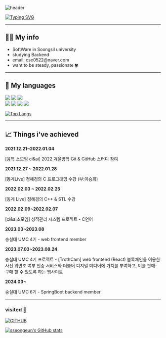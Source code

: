 <!-- <div align="center">![header](https://capsule-render.vercel.app/api?type=venom&color=BFE3FC&height=150&text=I'm%20sseongeun)</div> -->

![header](https://capsule-render.vercel.app/api?type=waving&color=6994CDEE&text=&animation=twinkling&height=80)

[![Typing SVG](https://readme-typing-svg.demolab.com?font=Alkatra&weight=500&size=45&duration=4000&pause=3&color=6994CDEE&center=false&vCenter=false&multiline=true&repeat=true&width=1000&height=100&lines=Hi+I'm+seongeun!👋)](https://git.io/typing-svg)

---
## 😶‍🌫️ My info
  <ul>
    <li>  SoftWare in Soongsil university </li>
    <li>  studying Backend </li>
    <li>  email: cse0522@naver.com</li>
    <li>  want to be steady, passionate 🍀 </li>
  </ul>



---
## 🍎 My languages

  
  <div>
    <img src="https://img.shields.io/badge/Java-007396?style=flat&logo=Java&logoColor=white" />
    <img src="https://img.shields.io/badge/Spring-6DB33F?style=flat&logo=Spring&logoColor=white" />
    <img src="https://img.shields.io/badge/Spring Boot-6DB33F?style=flat&logo=Spring-Boot&logoColor=white" />
  </div>
  
  <div>
    <img src="https://img.shields.io/badge/Python-3776AB?style=flat&logo=Python&logoColor=white" />
    <img src="https://img.shields.io/badge/React-61DAFB?style=flat&logo=React&logoColor=white" />
    <img src="https://img.shields.io/badge/HTML-E34F26?style=flat&logo=HTML&logoColor=white" />
    <img src="https://img.shields.io/badge/CSS-1572B6?style=flat&logo=CSS&logoColor=white" />
  </div>
  <div>
    
  </div>
    
   [![Top Langs](https://github-readme-stats.vercel.app/api/top-langs/?username=sseongeun&layout=compact)](https://github.com/sseongeun/github-readme-stats)
<div>

  
</div>

---

## 📈 Things i've achieved


**2021.12.21~2022.01.04**

[융특 소모임 ci&ai] 2022 겨울방학 Git & GitHub 스터디 참여


**2021.12.27 ~ 2022.01.28**

[동계Live] 정혜경의 C 프로그래밍 수강 (부:이승희)


**2022.02.03 ~ 2022.02.25**

[동계 Live] 정혜경의 C++ & STL 수강


**2022.02.09~2022.02.07**

[ci&ai소모임]  성적관리 시스템 프로젝트 - C언어


**2023.03~2023.08**

숭실대 UMC 4기 - web frontend member


**2023.07.03~2023.08.24**

숭실대 UMC 4기 프로젝트 - [TrothCam] web frontend (React)
블록체인을 이용한 사진 위변조 여부 인증 서비스와 더불어 디지털 미디어에 가치를 부여하고, 이를 판매-구매 할 수 있도록 하는 웹사이트


**2024.03~**

숭실대 UMC 6기 - SpringBoot backend member

---

### visited 👋

  
[![GITHUB](https://hits.seeyoufarm.com/api/count/incr/badge.svg?url=https%3A%2F%2Fgithub.com%2Fsseongeun&count_bg=%23F29494&title_bg=%232F2E2E&icon=github.svg&icon_color=%23FFFFFF&title=GITHUB&edge_flat=false)](https://github.com/sseongeun)



  [![sseongeun's GitHub stats](https://github-readme-stats.vercel.app/api?username=sseongeun&theme=nord&hide_border=true&count_private=true)](https://github.com/sseongeun/github-readme-stats)
 
 

  

<!--  <img src="https://capsule-render.vercel.app/api?type=waving&color=BFE3FC&height=150&section=footer" /> -->


